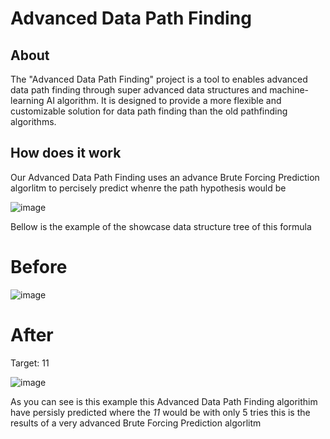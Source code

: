 # Advanced Data Path Finding

## About
The "Advanced Data Path Finding" project is a tool to enables advanced data path finding through super advanced data structures and machine-learning AI algorithm. It is designed to provide a more flexible and customizable solution for data path finding than the old pathfinding algorithms.


## How does it work
Our Advanced Data Path Finding uses an advance Brute Forcing Prediction algorlitm to percisely predict whenre the path hypothesis would be

![image](https://user-images.githubusercontent.com/72650902/221409259-632a6119-8366-4389-9e54-a449160e120e.png)

Bellow is the example of the showcase data structure tree of this formula

# Before
![image](https://upload.wikimedia.org/wikipedia/commons/thumb/1/1f/Depth-first-tree.svg/250px-Depth-first-tree.svg.png)

# After 
Target: 11

![image](https://user-images.githubusercontent.com/72650902/221408936-821c390f-ea8c-4ec2-b533-d6aa905eccd1.png)

As you can see is this example this Advanced Data Path Finding algorithim have persisly predicted where the *11* would be with only 5 tries this is the results of a very advanced Brute Forcing Prediction algorlitm 
